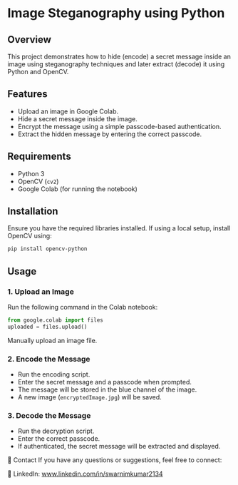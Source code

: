 # **Image Steganography using Python**

## **Overview**
This project demonstrates how to hide (encode) a secret message inside an image using steganography techniques and later extract (decode) it using Python and OpenCV.

## **Features**
- Upload an image in Google Colab.
- Hide a secret message inside the image.
- Encrypt the message using a simple passcode-based authentication.
- Extract the hidden message by entering the correct passcode.

## **Requirements**
- Python 3
- OpenCV (`cv2`)
- Google Colab (for running the notebook)

## **Installation**
Ensure you have the required libraries installed. If using a local setup, install OpenCV using:
```bash
pip install opencv-python
```

## **Usage**
### **1. Upload an Image**
Run the following command in the Colab notebook:
```python
from google.colab import files
uploaded = files.upload()
```
Manually upload an image file.

### **2. Encode the Message**
- Run the encoding script.
- Enter the secret message and a passcode when prompted.
- The message will be stored in the blue channel of the image.
- A new image (`encryptedImage.jpg`) will be saved.

### **3. Decode the Message**
- Run the decryption script.
- Enter the correct passcode.
- If authenticated, the secret message will be extracted and displayed.


📢 Contact If you have any questions or suggestions, feel free to connect:

🔗 LinkedIn: www.linkedin.com/in/swarnimkumar2134
